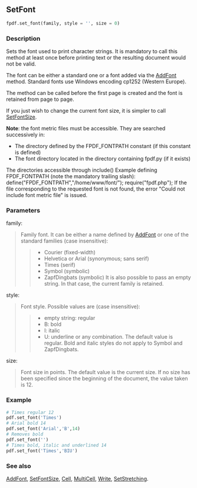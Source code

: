 ## SetFont ##

```python
fpdf.set_font(family, style = '', size = 0)
```

### Description ###

Sets the font used to print character strings. It is mandatory to call this method at least once before printing text or the resulting document would not be valid.

The font can be either a standard one or a font added via the [AddFont](AddFont.md) method. Standard fonts use Windows encoding cp1252 (Western Europe).

The method can be called before the first page is created and the font is retained from page to page.

If you just wish to change the current font size, it is simpler to call [SetFontSize](SetFontSize.md).

**Note**: the font metric files must be accessible. They are searched successively in:

 * The directory defined by the FPDF\_FONTPATH constant (if this constant is defined)
 * The font directory located in the directory containing fpdf.py (if it exists)

The directories accessible through include()
Example defining FPDF_FONTPATH (note the mandatory trailing slash):
define("FPDF_FONTPATH","/home/www/font/");
require("fpdf.php");
If the file corresponding to the requested font is not found, the error "Could not include font metric file" is issued.


### Parameters ###

family:
> Family font. It can be either a name defined by [AddFont](AddFont.md) or one of the standard families (case insensitive):
>>  * Courier (fixed-width)
>>  * Helvetica or Arial (synonymous; sans serif)
>>  * Times (serif)
>>  * Symbol (symbolic)
>>  * ZapfDingbats (symbolic)
> It is also possible to pass an empty string. In that case, the current family is retained.

style:
> Font style. Possible values are (case insensitive):
>>  * empty string: regular
>>  * B: bold
>>  * I: italic
>>  * U: underline
> or any combination. The default value is regular. Bold and italic styles do not apply to Symbol and ZapfDingbats.

size:
> Font size in points.
> The default value is the current size. If no size has been specified since the beginning of the document, the value taken is 12.

### Example ###

```python
# Times regular 12
pdf.set_font('Times')
# Arial bold 14
pdf.set_font('Arial','B',14)
# Removes bold
pdf.set_font('')
# Times bold, italic and underlined 14
pdf.set_font('Times','BIU')
```

### See also ###

[AddFont](AddFont.md), [SetFontSize](SetFontSize.md), [Cell](Cell.md), [MultiCell](MultiCell.md), [Write](Write.md), [SetStretching](SetStretching.md).
